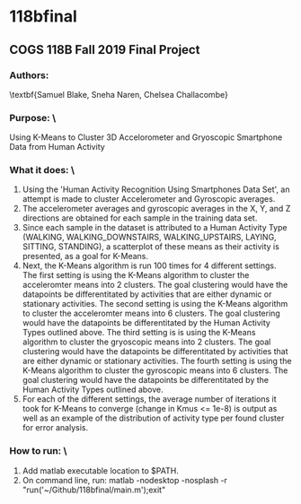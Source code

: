 # 118bfinal
## COGS 118B Fall 2019 Final Project
### Authors: 
\textbf{Samuel Blake, Sneha Naren, Chelsea Challacombe}

### Purpose: \\
Using K-Means to Cluster 3D Accelorometer and Gryoscopic Smartphone Data from Human Activity 

### What it does: \\
1. Using the 'Human Activity Recognition Using Smartphones Data Set', an attempt is made to cluster Accelerometer and Gyroscopic averages.
2. The accelerometer averages and gyroscopic averages in the X, Y, and Z directions are obtained for each sample in the training data set.
3. Since each sample in the dataset is attributed to a Human Activity Type (WALKING, WALKING_DOWNSTAIRS, WALKING_UPSTAIRS, LAYING, SITTING, STANDING), a scatterplot of these means as their activity is presented, as a goal for K-Means.
4. Next, the K-Means algorithm is run 100 times for 4 different settings.
The first setting is using the K-Means algorithm to cluster the acceleromter means into 2 clusters. The goal clustering would have the datapoints be differentitated by activities that are either dynamic or stationary activities.
The second setting is using the K-Means algorithm to cluster the acceleromter means into 6 clusters. The goal clustering would have the datapoints be differentitated by the Human Activity Types outlined above.
The third setting is is using the K-Means algorithm to cluster the gryoscopic means into 2 clusters. The goal clustering would have the datapoints be differentitated by activities that are either dynamic or stationary activities.
The fourth setting is using the K-Means algorithm to cluster the gyroscopic means into 6 clusters. The goal clustering would have the datapoints be differentitated by the Human Activity Types outlined above.
5. For each of the different settings, the average number of iterations it took for K-Means to converge (change in Kmus <= 1e-8) is output as well as an example of the distribution of activity type per found cluster for error analysis.


### How to run: \\
1. Add matlab executable location to $PATH.
2. On command line, run: 
matlab -nodesktop -nosplash -r "run('~/Github/118bfinal/main.m');exit"
